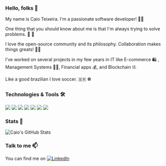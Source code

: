 ### Hello, folks 👋

<!--
**CaioTeixeira95/CaioTeixeira95** is a ✨ _special_ ✨ repository because its `README.md` (this file) appears on your GitHub profile.

Here are some ideas to get you started:

- 🔭 I’m currently working on ...
- 🌱 I’m currently learning ...
- 👯 I’m looking to collaborate on ...
- 🤔 I’m looking for help with ...
- 💬 Ask me about ...
- 📫 How to reach me: ...
- 😄 Pronouns: ...
- ⚡ Fun fact: ...
-->

My name is Caio Teixeira. I'm a passionate software developer! 👨‍💻

One thing that you should know about me is that I'm always trying to solve problems. 🤔 💭

I love the open-source community and its philosophy. Collaboration makes things greats! 💪🤓

I've worked on several projects in my few years in IT like E-commerce 🛍️ , Management Systems 🧑‍💼, Financial apps 💰, and Blockchain ⛓️.

Like a good brazilian I love soccer. 🇧🇷 ⚽

### Technologies & Tools 🛠️

![](https://img.shields.io/badge/OS-Linux-informational?style=flat&logo=linux&logoColor=white&color=2bbc8a) ![](https://img.shields.io/badge/OS-MacOS-informational?style=flat&logo=macos&logoColor=white&color=2bbc8a) ![](https://img.shields.io/badge/Code-Python-informational?style=flat&logo=python&logoColor=white&color=2bbc8a) ![](https://img.shields.io/badge/Code-Javascript-informational?style=flat&logo=javascript&logoColor=white&color=2bbc8a) ![](https://img.shields.io/badge/Code-Go-informational?style=flat&logo=go&logoColor=white&color=2bbc8a) ![](https://img.shields.io/badge/Code-React-informational?style=flat&logo=react&logoColor=white&color=2bbc8a) ![](https://img.shields.io/badge/Code-Flutter-informational?style=flat&logo=flutter&logoColor=white&color=2bbc8a)

### Stats 🧮

![Caio's GitHub Stats](https://github-readme-stats.vercel.app/api?username=CaioTeixeira95&count_private=true&show_icons=true&theme=dracula)

### Talk to me 📫

You can find me on  [![LinkedIn][1.2]][1]

[1.2]:  https://raw.githubusercontent.com/MartinHeinz/MartinHeinz/master/linkedin-3-16.png 

[1]: https://www.linkedin.com/in/caio-teixeira-7aa06183/
